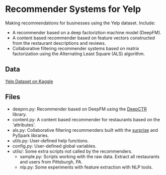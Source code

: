 # Recommender Systems for Yelp

Making recommendations for businesses using the Yelp dataset.
Include: 
- A recommender based on a deep factoriztion machine model (DeepFM).
- A content based recommender based on feature vectors constructed from the restaurant descriptions and reviews.
- Collaborative filtering recommender systems based on matrix factorization using the Alternating Least Square (ALS) algorithm.

## Data
[Yelp Dataset on Kaggle](https://www.kaggle.com/yelp-dataset/yelp-dataset)

## Files
- deepnn.py: Recommender based on DeepFM using the [DeepCTR](https://deepctr-doc.readthedocs.io/en/latest/index.html) library.
- content.py: A content based recommender for restaurants based on the 'attributes'.
- als.py: Collaborative filtering recommenders built with the [surprise](https://github.com/NicolasHug/Surprise) and PySpark libraries.
- utils.py: User-defined help functions.
- config.py: User-defined global variables.
- utils/: Some extra scripts not called by the recommenders.
  - sample.py: Scripts working with the raw data. Extract all restaurants and users from Pittsburgh, PA.
  - nlp.py: Some experiments with feature extraction with NLP tools.
                                                                                                     
